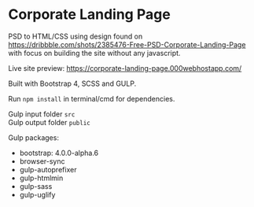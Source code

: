 # Corporate Landing Page

PSD to HTML/CSS using design found on https://dribbble.com/shots/2385476-Free-PSD-Corporate-Landing-Page with focus on building the site without any javascript.

Live site preview: https://corporate-landing-page.000webhostapp.com/

Built with Bootstrap 4, SCSS and GULP.

Run `npm install` in terminal/cmd for dependencies.

Gulp input folder `src`  
Gulp output folder `public`

Gulp packages:
* bootstrap: 4.0.0-alpha.6
* browser-sync
* gulp-autoprefixer
* gulp-htmlmin
* gulp-sass
* gulp-uglify
